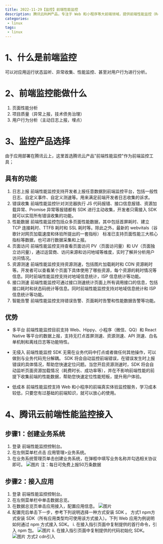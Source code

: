 ```yaml
---
title: 2022-11-29【监控】前端性能监控
description: 腾讯云RUM产品，专注于 Web 和小程序等大前端领域，提供前端性能监控（Real User Monitoring，RUM）一站式解决方案。主要关注用户页面性能（页面测速、接口测速、CDN 测速等）和质量（JS 错误、Ajax 错误等），并且联动腾讯云应用性能观测实现前后端一体化监控。用户只需要安装 SDK 到自己的项目中，通过简单配置化，即可实现对用户页面质量的全方位守护，真正做到了低成本使用和无侵入监控。
categories:
 - linux
tags:
 - linux
---
```

# 1、什么是前端监控
可以对应用运行状态监听、异常收集、性能监控、甚至对用户行为进行分析。

# 2、前端监控能做什么
1. 页面性能分析
2. 项目质量（异常上报，技术债务治理）
3. 用户行为分析（主动日志上报，埋点）

# 3、监控产品选择
由于应用部署在腾讯云上，这里首选腾讯云产品"前端性能监控"作为前端监控工具；
## 具有的功能
1. 日志上报
前端性能监控支持开发者上报任意数据到前端监控平台，包括一般性日志、自定义事件、自定义测速等。用来满足前端开发者日志收集的诉求。
2. 错误收集
前端性能监控针对浏览器执行 JS 代码报错、接口信息报错、资源加载异常、Promise 异常等报错都有 SDK 进行主动收集，开发者只需接入 SDK 就可以实现所有错误收集的功能。
3. 性能数据
前端性能监控包括众多页面性能数据，其中包括首屏耗时、建立 TCP 连接耗时、TTFB 耗时和 SSL 耗时等。除此之外，最新的 webvitals（谷歌针对网页加载速度和体验所提出的一套指标） 标准已支持页面性能三大核心指标等数据，也可进行数据采集和上报。
4. 页面访问
前端性能监控支持查看页面访问 PV（页面访问量）和 UV（页面独立访问量），通过运营商、访问来源和访问地域等维度，实时了解并分析用户访问情况。
5. 资源测速
前端性能监控支持资源测速，包括图片加载耗时和 CDN 资源耗时等。开发者可以查看某个页面下具体使用了哪些资源，每个资源的耗时情况等信息。同时前端性能监控支持对地域信息统计，ISP 信息统计等功能。
6. 接口测速
前端性能监控可通过接口测速统计页面上所有调用接口的信息，包括接口耗时和状态码统计等信息。同时前端性能监控支持对地域信息统计和 ISP 信息统计等功能。
7. 智能告警
前端性能监控支持错误告警、页面耗时告警和性能数据告警等功能。

## 优势
- 多平台
前端性能监控目前支持 Web、Hippy、小程序（微信、QQ）和 React Native 等平台的数据上报，支持无打点首屏测速、资源测速、API 测速、白名单机制和离线日志等功能特性。

- 无侵入
前端性能监控 SDK 无需在业务代码中打点或者做任何其他操作，可以做到与业务代码充分解耦。 SDK 将会自动监控前端错误，在错误发生时上报错误的具体情况，帮助您快速定位问题。当您开启资源测速时，SDK 将会自动监听页面资源加载情况（耗费时长、成功率等），并在不影响前端性能的前提下收集前端的性能数据，帮助您快速定位性能短板，提升用户体验。

- 低成本
前端性能监控支持 Web 和小程序的前端真实体验监控服务，学习成本较低，只要您有过基础的前端知识，就可以放心的使用。

# 4、腾讯云前端性能监控接入
## 步骤1：创建业务系统
1. 登录 前端性能监控控制台。
2. 在左侧菜单栏点击 应用管理>业务系统。
3. 在业务系统管理页单击创建业务系统，在弹框中填写业务名称并勾选相关协议即可。
![图片](/api/project/10918198/files/29766016/imagePreview)
注：每日可免费上报50万条数据
## 步骤2：接入应用
1. 登录 前端性能监控控制台。
2. 在左侧菜单栏中单击数据总览。
3. 在数据总览页单击应用接入，配置应用信息。
![图片](/api/project/10918198/files/29766181/imagePreview)
4. 配置完后单击下一步，参考下列说明选择一种方式安装 SDK 。
方式1 npm方式安装 SDK（所有应用类型均可使用该方式接入）。下列 Web 应用为例说明如何通过 npm 方式接入 SDK。
i. 在接入指引页面中复制提供的首行命令，引入 npm 包。
![图片](/api/project/10918198/files/29766186/imagePreview)
ii. 在接入指引页面中复制提供的代码初始化 SDK。
![图片](/api/project/10918198/files/29766187/imagePreview)
方式2 cdn引入
<script> 标签引入方式接入 SDK（仅支持 Web 接入类型）。
i. 在接入指引页面复制提供的 <script> 标签 代码。
ii. 把**<script> 标签引入**类型下的代码引入到 <head></head> 标签中即可。
![图片](/api/project/10918198/files/29766189/imagePreview)

## 步骤3：查看监控数据
1. 完成配置、部署应用后，刷新界面、调用接口或触发自定义的日志上报功能后，将在network 中可以看到上报接口的调用。如下：
![图片](/api/project/10918198/files/29766195/imagePreview)
2. 通过一段时间的数据上报，可在腾讯云“前性能监控”页面中查看对应数据（日志、异常、页面访问）
![图片](/api/project/10918198/files/29766233/imagePreview)

# 5、数据如何分析

# RUM 与 TAM
- TAM上未绑定RUM业务系统id的项目，每个小时限流日志上报约5w条，超过后会对全量上报进行限流，下个小时自动解除限流。https://km.woa.com/group/42893/articles/show/512416
目前TAM成本计算公式为 上报量/10000*0.0238 成本优化持续进行中
# Q&A